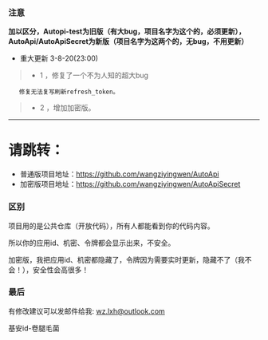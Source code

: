 ### 注意 ###
**加以区分，Autopi-test为旧版（有大bug，项目名字为这个的，必须更新），AutoApi/AutoApiSecret为新版（项目名字为这两个的，无bug，不用更新）**
* 重大更新 3-8-20(23:00)
>- 1 ，修复了一个不为人知的超大bug

       修复无法复写刷新refresh_token。 
>- 2 ，增加加密版。
-------------------
# 请跳转：
* 普通版项目地址：https://github.com/wangziyingwen/AutoApi
* 加密版项目地址：https://github.com/wangziyingwen/AutoApiSecret

### 区别 ###
项目用的是公共仓库（开放代码），所有人都能看到你的代码内容。

所以你的应用id、机密、令牌都会显示出来，不安全。

加密版，我把应用id、机密都隐藏了，令牌因为需要实时更新，隐藏不了（我不会！），安全性会高很多！

### 最后 ###
有修改建议可以发邮件给我:
wz.lxh@outlook.com
  
基安id-卷腿毛菌

